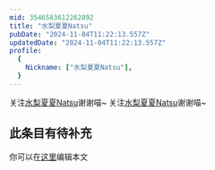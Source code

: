 ```yaml
---
mid: 3546583612262892
title: "水梨夏夏Natsu"
pubDate: "2024-11-04T11:22:13.557Z"
updatedDate: "2024-11-04T11:22:13.557Z"
profile:
  {
    Nickname: ["水梨夏夏Natsu"],
  }
---
```


关注[水梨夏夏Natsu](https://space.bilibili.com/3546583612262892)谢谢喵~ 关注[水梨夏夏Natsu](https://space.bilibili.com/3546583612262892)谢谢喵~

## 此条目有待补充
你可以在[这里](https://github.com/Yuhanawa/VTuber.ICU/edit/master/src/content/v/水梨夏夏Natsu/index.md)编辑本文
